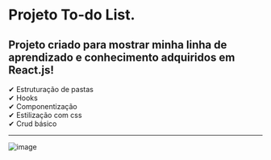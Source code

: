 # Projeto To-do List.

## Projeto criado para mostrar minha linha de aprendizado e conhecimento adquiridos em React.js!

✔ Estruturação de pastas <br>
✔ Hooks <br>
✔ Componentização <br>
✔ Estilização com css <br>
✔ Crud básico <br>

<hr>

![image](https://user-images.githubusercontent.com/96630079/192072023-6c0e9875-2aab-4a60-b7bc-fcc44418e592.png)



